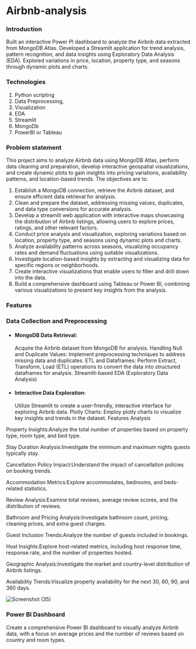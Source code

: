 # Airbnb-analysis

### Introduction
Built an interactive Power PI dashboard to analyze the Airbnb data extracted from MongoDB Atlas. Developed a Streamlit application for trend analysis, pattern recognition, and data insights using Exploratory Data Analysis (EDA). Explored variations in price, location, property type, and seasons through dynamic plots and charts.



### Technologies
1. Python scripting
2. Data Preprocessing,
3. Visualization
4. EDA
5. Streamlit
6. MongoDb
7. PowerBI or Tableau


 ### Problem statement

 This project aims to analyze Airbnb data using MongoDB Atlas, perform data cleaning
and preparation, develop interactive geospatial visualizations, and create dynamic
plots to gain insights into pricing variations, availability patterns, and location-based
trends. The objectives are to:
1. Establish a MongoDB connection, retrieve the Airbnb dataset, and ensure
efficient data retrieval for analysis.
2. Clean and prepare the dataset, addressing missing values, duplicates, and
data type conversions for accurate analysis.
3. Develop a streamlit web application with interactive maps showcasing the
distribution of Airbnb listings, allowing users to explore prices, ratings, and
other relevant factors.
4. Conduct price analysis and visualization, exploring variations based on
location, property type, and seasons using dynamic plots and charts.
5. Analyze availability patterns across seasons, visualizing occupancy rates and
demand fluctuations using suitable visualizations.
6. Investigate location-based insights by extracting and visualizing data for
specific regions or neighborhoods.
7. Create interactive visualizations that enable users to filter and drill down into
the data.
8. Build a comprehensive dashboard using Tableau or Power BI, combining
various visualizations to present key insights from the analysis.

### Features

### Data Collection and Preprocessing

- #### MongoDB Data Retrieval:
  Acquire the Airbnb dataset from MongoDB for analysis.
Handling Null and Duplicate Values: Implement preprocessing techniques to address missing data and duplicates.
ETL and Dataframes: Perform Extract, Transform, Load (ETL) operations to convert the data into structured dataframes for analysis.
Streamlit-based EDA (Exploratory Data Analysis)

- #### Interactive Data Exploration:
   Utilize Streamlit to create a user-friendly, interactive interface for exploring Airbnb data.
Plotly Charts: Employ plotly charts to visualize key insights and trends in the dataset.
Features Analysis

Property Insights:Analyze the total number of properties based on property type, room type, and bed type.

Stay Duration Analysis:Investigate the minimum and maximum nights guests typically stay.

Cancellation Policy Impact:Understand the impact of cancellation policies on booking trends.

Accommodation Metrics:Explore accommodates, bedrooms, and beds-related statistics.

Review Analysis:Examine total reviews, average review scores, and the distribution of reviews.

Bathroom and Pricing Analysis:Investigate bathroom count, pricing, cleaning prices, and extra guest charges.

Guest Inclusion Trends:Analyze the number of guests included in bookings.

Host Insights:Explore host-related metrics, including host response time, response rate, and the number of properties hosted.

Geographic Analysis:Investigate the market and country-level distribution of Airbnb listings.

Availability Trends:Visualize property availability for the next 30, 60, 90, and 360 days.

![Screenshot (35)](https://github.com/jayakaviravi/Airbnb-analysis/assets/156929580/32771bf6-56ac-42cf-b0cc-c33a1ed34551)

### Power BI Dashboard

Create a comprehensive Power BI dashboard to visually analyze Airbnb data, with a focus on average prices and the number of reviews based on country and room types.
